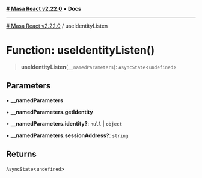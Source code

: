 [**# Masa React v2.22.0**](../README.md) • **Docs**

***

[# Masa React v2.22.0](../globals.md) / useIdentityListen

# Function: useIdentityListen()

> **useIdentityListen**(`__namedParameters`): `AsyncState`\<`undefined`\>

## Parameters

• **\_\_namedParameters**

• **\_\_namedParameters.getIdentity**

• **\_\_namedParameters.identity?**: `null` \| `object`

• **\_\_namedParameters.sessionAddress?**: `string`

## Returns

`AsyncState`\<`undefined`\>
